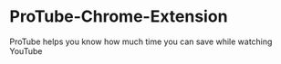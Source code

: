# ProTube-Chrome-Extension
ProTube helps you know how much time you can save while watching YouTube
